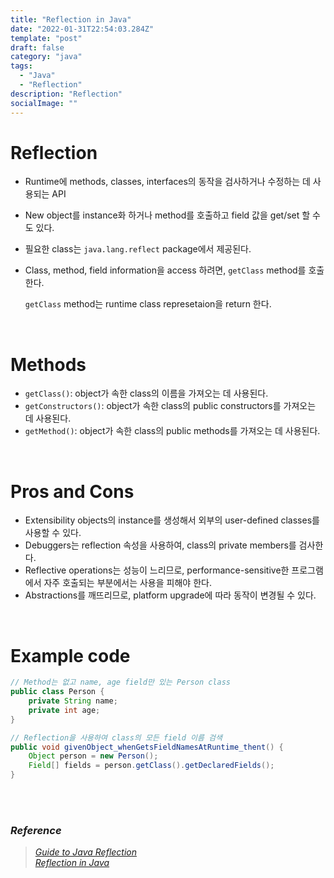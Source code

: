 ```yaml
---
title: "Reflection in Java"
date: "2022-01-31T22:54:03.284Z"
template: "post"
draft: false
category: "java"
tags:
  - "Java"
  - "Reflection"
description: "Reflection"
socialImage: ""
---
```


# Reflection

- Runtime에 methods, classes, interfaces의 동작을 검사하거나 수정하는 데 사용되는 API
- New object를 instance화 하거나 method를 호출하고 field 값을 get/set 할 수도 있다.
- 필요한 class는 `java.lang.reflect` package에서 제공된다.
- Class, method, field information을 access 하려면, `getClass` method를 호출한다.
    
    `getClass` method는 runtime class represetaion을 return 한다.
    
<br>

# Methods

- `getClass()`: object가 속한 class의 이름을 가져오는 데 사용된다.
- `getConstructors()`: object가 속한 class의 public constructors를 가져오는 데 사용된다.
- `getMethod()`: object가 속한 class의 public methods를 가져오는 데 사용된다.

<br>

# Pros and Cons

- Extensibility objects의 instance를 생성해서 외부의 user-defined classes를 사용할 수 있다.
- Debuggers는 reflection 속성을 사용하여, class의 private members를 검사한다.
- Reflective operations는 성능이 느리므로, performance-sensitive한 프로그램에서 자주 호출되는 부분에서는 사용을 피해야 한다.
- Abstractions를 깨뜨리므로, platform upgrade에 따라 동작이 변경될 수 있다.

<br>

# Example code

```java
// Method는 없고 name, age field만 있는 Person class
public class Person {
    private String name;
    private int age;
}

// Reflection을 사용하여 class의 모든 field 이름 검색
public void givenObject_whenGetsFieldNamesAtRuntime_thent() {
    Object person = new Person();
    Field[] fields = person.getClass().getDeclaredFields();
}

```

<br>
<br>

### *Reference*

> [*Guide to Java Reflection*](https://www.baeldung.com/java-reflection)  
> [_Reflection in Java_](https://www.geeksforgeeks.org/reflection-in-java/)
